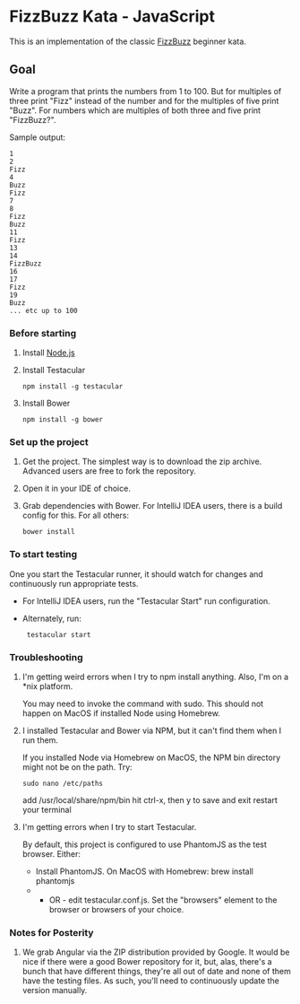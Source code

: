 FizzBuzz Kata - JavaScript
==========================

This is an implementation of the classic [FizzBuzz](http://codingdojo.org/cgi-bin/wiki.pl?KataFizzBuzz)
beginner kata.

Goal
----

Write a program that prints the numbers from 1 to 100. But for multiples of three print "Fizz" instead of the
number and for the multiples of five print "Buzz". For numbers which are multiples of both three and five
print "FizzBuzz?".

Sample output:
```
1
2
Fizz
4
Buzz
Fizz
7
8
Fizz
Buzz
11
Fizz
13
14
FizzBuzz
16
17
Fizz
19
Buzz
... etc up to 100
```

### Before starting
 1. Install [Node.js](http://nodejs.org/)
 1. Install Testacular

        npm install -g testacular

 1. Install Bower

        npm install -g bower

### Set up the project
 1. Get the project.  The simplest way is to download the zip archive.  Advanced users are free to fork the
    repository.
 1. Open it in your IDE of choice.
 1. Grab dependencies with Bower.  For IntelliJ IDEA users, there is a build config for this.  For all others:

        bower install

### To start testing

One you start the Testacular runner, it should watch for changes and continuously run appropriate tests.

 * For IntelliJ IDEA users, run the "Testacular Start" run configuration.
 * Alternately, run:

        testacular start

### Troubleshooting

 1. I'm getting weird errors when I try to npm install anything.  Also, I'm on a *nix platform.

    You may need to invoke the command with sudo.  This should not happen on MacOS if installed Node using Homebrew.

 1. I installed Testacular and Bower via NPM, but it can't find them when I run them.

    If you installed Node via Homebrew on MacOS, the NPM bin directory might not be on the path.  Try:

        sudo nano /etc/paths

    add /usr/local/share/npm/bin
    hit ctrl-x, then y to save and exit
    restart your terminal

 1. I'm getting errors when I try to start Testacular.

    By default, this project is configured to use PhantomJS as the test browser.  Either:
    * Install PhantomJS.  On MacOS with Homebrew:
          brew install phantomjs
    * - OR - edit testacular.conf.js.  Set the "browsers" element to the browser or browsers of your choice.

### Notes for Posterity

1. We grab Angular via the ZIP distribution provided by Google.  It would be nice if there were a good Bower
   repository for it, but, alas, there's a bunch that have different things, they're all out of date and
   none of them have the testing files.  As such, you'll need to continuously update the version manually.